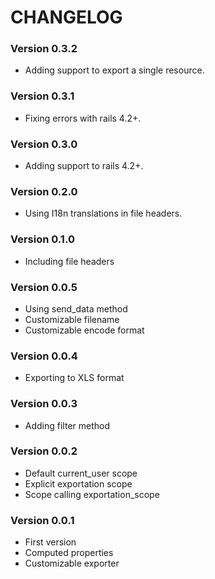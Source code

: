 # CHANGELOG

### Version 0.3.2
* Adding support to export a single resource.

### Version 0.3.1
* Fixing errors with rails 4.2+.

### Version 0.3.0
* Adding support to rails 4.2+.

### Version 0.2.0
* Using I18n translations in file headers.

### Version 0.1.0
* Including file headers

### Version 0.0.5
* Using send_data method
* Customizable filename
* Customizable encode format

### Version 0.0.4
* Exporting to XLS format

### Version 0.0.3
* Adding filter method

### Version 0.0.2
* Default current_user scope
* Explicit exportation scope
* Scope calling exportation_scope

### Version 0.0.1
* First version
* Computed properties
* Customizable exporter
